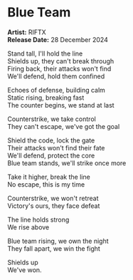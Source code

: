 # Blue Team

**Artist:** RIFTX  
**Release Date:** 28 December 2024

Stand tall, I'll hold the line  
Shields up, they can't break through  
Firing back, their attacks won't find  
We'll defend, hold them confined  

Echoes of defense, building calm  
Static rising, breaking fast  
The counter begins, we stand at last  

Counterstrike, we take control  
They can't escape, we've got the goal  

Shield the code, lock the gate  
Their attacks won't find their fate  
We'll defend, protect the core  
Blue team stands, we'll strike once more  

Take it higher, break the line  
No escape, this is my time  

Counterstrike, we won't retreat  
Victory's ours, they face defeat  

The line holds strong  
We rise above  

Blue team rising, we own the night  
They fall apart, we win the fight  

Shields up  
We've won.

